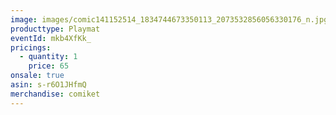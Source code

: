 ```yaml
---
image: images/comic141152514_1834744673350113_2073532856056330176_n.jpg
producttype: Playmat
eventId: mkb4XfKk_
pricings:
  - quantity: 1
    price: 65
onsale: true
asin: s-r6O1JHfmQ
merchandise: comiket
---
```

